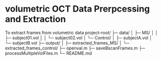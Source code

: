 # volumetric OCT Data Prerpcessing and Extraction
To extract frames from volumetric data
project-root/
├─ data/
│  ├─ MS/
│  │  ├─ subject01.vol
│  │  └─ subject02.vol
│  └─ Control/
│     ├─ subjectA.vol
│     └─ subjectB.vol
├─ output/
│  ├─ extracted_frames_MS/
│  └─ extracted_frames_control/
├─ openval.m
├─ saveBscanFrames.m
├─ processMultipleVolFiles.m
└─ README.md
